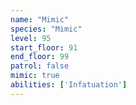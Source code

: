 ```yaml
---
name: "Mimic"
species: "Mimic"
level: 95
start_floor: 91
end_floor: 99
patrol: false
mimic: true
abilities: ['Infatuation']
---
```

